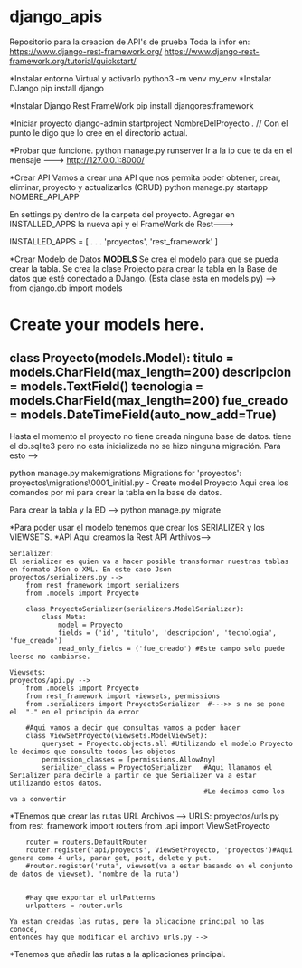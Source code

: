 # django_apis
Repositorio para la creacion de API's de prueba
Toda la infor en:
https://www.django-rest-framework.org/
https://www.django-rest-framework.org/tutorial/quickstart/

*Instalar entorno Virtual y activarlo
python3 -m venv my_env
*Instalar DJango 
pip install django

*Instalar Django Rest FrameWork
pip install djangorestframework

*Iniciar proyecto
django-admin startproject NombreDelProyecto .  // Con el punto le digo que lo cree en el directorio actual. 

*Probar que funcione.
python manage.py runserver
Ir a la ip que te da en el mensaje ---> http://127.0.0.1:8000/

*Crear API
Vamos a crear una API que nos permita poder obtener, crear, eliminar,  proyecto y actualizarlos (CRUD)
python manage.py startapp NOMBRE_API_APP

En settings.py dentro de la carpeta del proyecto. 
Agregar en INSTALLED_APPS la nueva api y el FrameWork de Rest--->

INSTALLED_APPS = [
	.
	.
	.
    'proyectos',
    'rest_framework'
]

*Crear Modelo de Datos **MODELS**
Se crea el modelo para que se pueda crear la tabla.
Se crea la clase Projecto para crear la tabla en la Base de datos que esté conectado a DJango. (Esta clase esta en models.py)
-->
from django.db import models

# Create your models here.
class Proyecto(models.Model):
    titulo = models.CharField(max_length=200)
    descripcion = models.TextField()
    tecnologia = models.CharField(max_length=200)
    fue_creado = models.DateTimeField(auto_now_add=True)
---

Hasta el momento el proyecto no tiene creada ninguna base de datos. 
tiene el db.sqlite3 pero no esta inicializada no se hizo ninguna migración. 
Para esto -->

python manage.py makemigrations
Migrations for 'proyectos':
  proyectos\migrations\0001_initial.py
    - Create model Proyecto
Aqui crea los comandos por mi para crear la tabla en la base de datos. 

Para crear la tabla y la BD -->
python manage.py migrate


*Para poder usar el modelo tenemos que crear los SERIALIZER y los VIEWSETS.
*API
Aqui creamos la Rest API
Arthivos-->

    Serializer:
	El serializer es quien va a hacer posible transformar nuestras tablas en formato JSon o XML. En este caso Json
    proyectos/serializers.py -->
        from rest_framework import serializers
        from .models import Proyecto

        class ProyectoSerializer(serializers.ModelSerializer):
            class Meta:
                model = Proyecto
                fields = ('id', 'titulo', 'descripcion', 'tecnologia', 'fue_creado')
                read_only_fields = ('fue_creado') #Este campo solo puede leerse no cambiarse.
    
    Viewsets:
    proyectos/api.py -->
        from .models import Proyecto
        from rest_framework import viewsets, permissions
        from .serializers import ProyectoSerializer  #--->> s no se pone el  "." en el principio da error 

        #Aqui vamos a decir que consultas vamos a poder hacer
        class ViewSetProyecto(viewsets.ModelViewSet):
            queryset = Proyecto.objects.all #Utilizando el modelo Proyecto le decimos que consulte todos los objetos 
            permission_classes = [permissions.AllowAny]
            serializer_class = ProyectoSerializer   #Aqui llamamos el Serializer para decirle a partir de que Serializer va a estar utilizando estos datos. 
                                                    #Le decimos como los va a convertir

*TEnemos que crear las rutas URL
Archivos -->
    URLS:
    proyectos/urls.py
        from rest_framework import routers
        from .api import ViewSetProyecto

        router = routers.DefaultRouter
        router.register('api/proyects', ViewSetProyecto, 'proyectos')#Aqui genera como 4 urls, parar get, post, delete y put.
        #router.register('ruta', viewset(va a estar basando en el conjunto de datos de viewset), 'nombre de la ruta')


        #Hay que exportar el urlPatterns
        urlpatters = router.urls

    Ya estan creadas las rutas, pero la plicacione principal no las conoce, 
    entonces hay que modificar el archivo urls.py -->
        

*Tenemos que añadir las rutas a la aplicaciones principal. 

